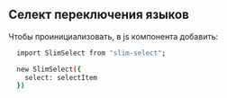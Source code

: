 ## Селект переключения языков

Чтобы проинициализовать, в js компонента добавить:

```bash
  import SlimSelect from "slim-select";

  new SlimSelect({
    select: selectItem
  })
```
